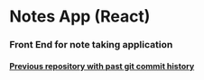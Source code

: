 # Notes App (React)
### Front End for note taking application
#### [Previous repository with past git commit history](https://github.com/kylbutlr/notes-app)